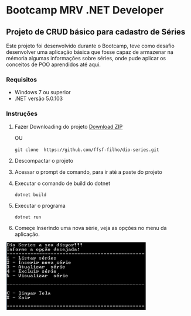 # Bootcamp MRV .NET Developer

## Projeto de CRUD básico para cadastro de Séries

Este projeto foi desenvolvido durante o Bootcamp, teve como desafio desenvolver uma aplicação
básica que fosse capaz de armazenar na mémoria algumas informações sobre séries, onde pude aplicar os conceitos de POO aprendidos até aqui.

### Requisitos

* Windows 7 ou superior
* .NET versão 5.0.103

### Instruções

1. Fazer Downloading do projeto
  <a href="https://github.com/ffsf-filho/squad12/archive/main.zip">Download ZIP</a>
    
    OU
    
    ```git clone  https://github.com/ffsf-filho/dio-series.git```
2. Descompactar o projeto
3. Acessar o prompt de comando, para ir até a paste do projeto
4. Executar o comando de build do dotnet
   ```
   dotnet build
   ```
5. Executar o programa
   ```
   dotnet run
   ```
6. Começe Inserindo uma nova série, veja as opções no menu da aplicação.
<img src=".github/md/teladaaplicao.png" alt="Tela da aplicação">